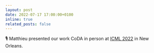 ```yaml
---
layout: post
date: 2022-07-17 17:00:00+0100
inline: true
related_posts: false
---
```


🎙️ Matthieu presented our work CoDA in person at [ICML 2022](https://icml.cc/Conferences/2022) in New Orleans.